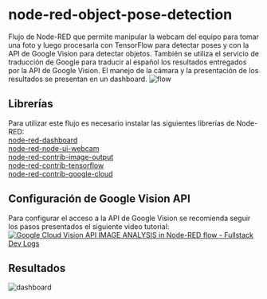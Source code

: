 # node-red-object-pose-detection
Flujo de Node-RED que permite manipular la webcam del equipo para tomar una foto y luego procesarla con TensorFlow para detectar poses y con la API de Google Vision para detectar objetos. También se utiliza el servicio de traducción de Google para traducir al español los resultados entregados por la API de Google Vision. El manejo de la cámara y la presentación de los resultados se presentan en un dashboard.
![flow](../main/img/flow.png)
## Librerías
Para utilizar este flujo es necesario instalar las siguientes librerías de Node-RED:\
[node-red-dashboard](https://flows.nodered.org/node/node-red-dashboard)\
[node-red-node-ui-webcam](https://flows.nodered.org/node/node-red-node-ui-webcam)\
[node-red-contrib-image-output](https://flows.nodered.org/node/node-red-contrib-image-output)\
[node-red-contrib-tensorflow](https://flows.nodered.org/node/node-red-contrib-tensorflow)\
[node-red-contrib-google-cloud](https://flows.nodered.org/node/node-red-contrib-google-cloud)
## Configuración de Google Vision API
Para configurar el acceso a la API de Google Vision se recomienda seguir los pasos presentados el siguiente video tutorial:\
[![Google Cloud Vision API IMAGE ANALYSIS in Node-RED flow - Fullstack Dev Logs](https://img.youtube.com/vi/eaUBSNRKv1A/0.jpg)](https://www.youtube.com/watch?v=eaUBSNRKv1A)
## Resultados
![dashboard](../main/img/dashboard.png)
